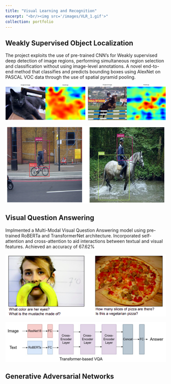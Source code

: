 ```yaml
---
title: "Visual Learning and Recognition"
excerpt: "<br/><img src='/images/VLR_1.gif'>"
collection: portfolio
---
```


## Weakly Supervised Object Localization

The project exploits the use of pre-trained CNN’s for Weakly supervised deep detection of image regions, performing simultaneous region selection and classification without using image-level annotations.
A novel end-to-end method that classifies and predicts bounding boxes using AlexNet on PASCAL VOC data through the use of spatial pyramid pooling.

![](/images/heat_combined.png)


![](/images/obj_combined.png)

## Visual Question Answering

Implmented a Multi-Modal Visual Question Answering model using pre-trained RoBERTa and TransformerNet architecture.
Incorporated self-attention and cross-attention to aid interactions between textual and visual features.
Achieved an accuracy of 67.62%

![](/images/vlr_3_vqa.png)

![](/images/arch_vqa.png)


## Generative Adversarial Networks

<!-- ![](/images/slam_icp.png)


![](/images/slam_recon.png) -->
